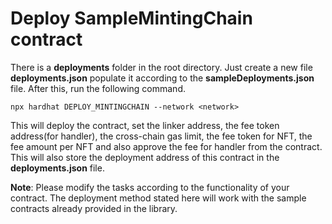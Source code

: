 # Deploy SampleMintingChain contract

There is a **deployments** folder in the root directory. Just create a new file **deployments.json** populate it according to the **sampleDeployments.json** file. After this, run the following command.

`npx hardhat DEPLOY_MINTINGCHAIN --network <network>`&#x20;

This will deploy the contract, set the linker address, the fee token address(for handler), the cross-chain gas limit, the fee token for NFT, the fee amount per NFT and also approve the fee for handler from the contract. This will also store the deployment address of this contract in the **deployments.json** file.

**Note**: Please modify the tasks according to the functionality of your contract. The deployment method stated here will work with the sample contracts already provided in the library.

